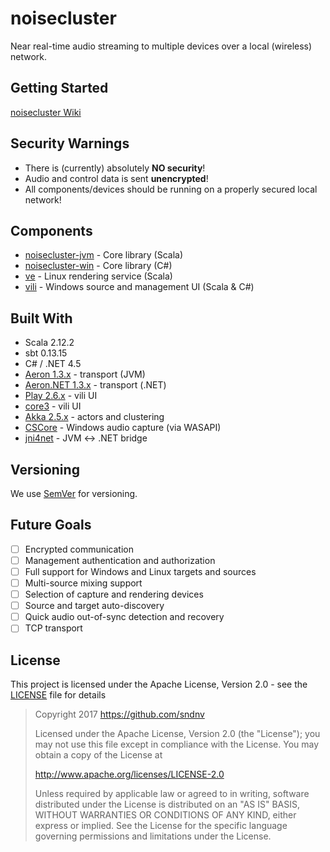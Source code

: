 # noisecluster
Near real-time audio streaming to multiple devices over a local (wireless) network.

## Getting Started
[noisecluster Wiki](https://github.com/sndnv/noisecluster/wiki/Getting-Started)

## Security Warnings
- There is (currently) absolutely **NO security**!
- Audio and control data is sent **unencrypted**!
- All components/devices should be running on a properly secured local network!

## Components
- [noisecluster-jvm](https://github.com/sndnv/noisecluster/tree/master/noisecluster-jvm) - Core library (Scala) 
- [noisecluster-win](https://github.com/sndnv/noisecluster/tree/master/noisecluster-win) - Core library (C#)
- [ve](https://github.com/sndnv/noisecluster/tree/master/ve) - Linux rendering service (Scala)
- [vili](https://github.com/sndnv/noisecluster/tree/master/vili) - Windows source and management UI (Scala & C#)

## Built With
- Scala 2.12.2
- sbt 0.13.15
- C# / .NET 4.5
- [Aeron 1.3.x](https://github.com/real-logic/aeron) - transport (JVM)
- [Aeron.NET 1.3.x](https://github.com/AdaptiveConsulting/Aeron.NET) - transport (.NET)
- [Play 2.6.x](https://github.com/playframework/playframework) - vili UI
- [core3](https://github.com/Interel-Group/core3) - vili UI
- [Akka 2.5.x](https://github.com/akka/akka) - actors and clustering
- [CSCore](https://github.com/filoe/cscore) - Windows audio capture (via WASAPI)
- [jni4net](https://github.com/jni4net/jni4net) - JVM <-> .NET bridge

## Versioning
We use [SemVer](http://semver.org/) for versioning.

## Future Goals
- [ ] Encrypted communication
- [ ] Management authentication and authorization
- [ ] Full support for Windows and Linux targets and sources
- [ ] Multi-source mixing support
- [ ] Selection of capture and rendering devices
- [ ] Source and target auto-discovery
- [ ] Quick audio out-of-sync detection and recovery
- [ ] TCP transport

## License
This project is licensed under the Apache License, Version 2.0 - see the [LICENSE](LICENSE) file for details

> Copyright 2017 https://github.com/sndnv
>
> Licensed under the Apache License, Version 2.0 (the "License");
> you may not use this file except in compliance with the License.
> You may obtain a copy of the License at
>
> http://www.apache.org/licenses/LICENSE-2.0
>
> Unless required by applicable law or agreed to in writing, software
> distributed under the License is distributed on an "AS IS" BASIS,
> WITHOUT WARRANTIES OR CONDITIONS OF ANY KIND, either express or implied.
> See the License for the specific language governing permissions and
> limitations under the License.